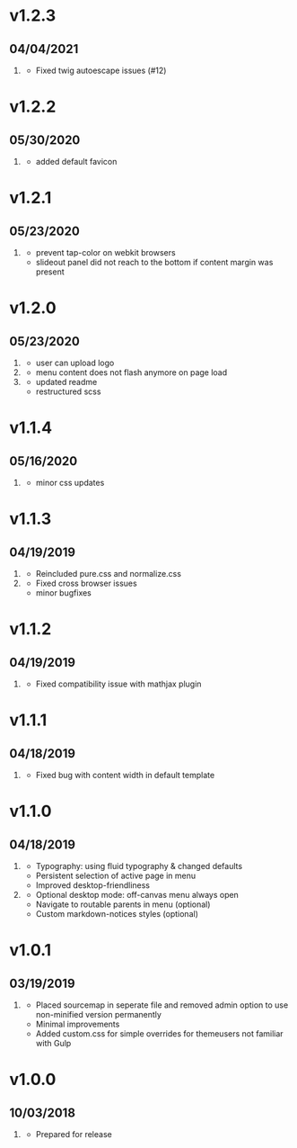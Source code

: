 # v1.2.3
##  04/04/2021

1. [](#bugfix)
    * Fixed twig autoescape issues (#12)

# v1.2.2
##  05/30/2020

1. [](#bugfix)
    * added default favicon

# v1.2.1
##  05/23/2020

1. [](#bugfix)
    * prevent tap-color on webkit browsers
    * slideout panel did not reach to the bottom if content margin was present

# v1.2.0
##  05/23/2020

1. [](#new)
    * user can upload logo
1. [](#bugfix)
    * menu content does not flash anymore on page load
1. [](#improved)
    * updated readme
    * restructured scss

# v1.1.4
##  05/16/2020

1. [](#bugfix)
    * minor css updates

# v1.1.3
##  04/19/2019

1. [](#new)
    * Reincluded pure.css and normalize.css
1. [](#bugfix)
    * Fixed cross browser issues
    * minor bugfixes

# v1.1.2
##  04/19/2019

1. [](#bugfix)
    * Fixed compatibility issue with mathjax plugin

    
# v1.1.1
##  04/18/2019

1. [](#bugfix)
    * Fixed bug with content width in default template


# v1.1.0
##  04/18/2019

1. [](#improved)
    * Typography: using fluid typography & changed defaults
    * Persistent selection of active page in menu
    * Improved desktop-friendliness
1. [](#new)
    * Optional desktop mode: off-canvas menu always open 
    * Navigate to routable parents in menu (optional)
    * Custom markdown-notices styles (optional)

# v1.0.1
##  03/19/2019

1. [](#improved)
    * Placed sourcemap in seperate file and removed admin option to use non-minified version permanently
    * Minimal improvements
    * Added custom.css for simple overrides for themeusers not familiar with Gulp

# v1.0.0
##  10/03/2018

1. [](#new)
    * Prepared for release
